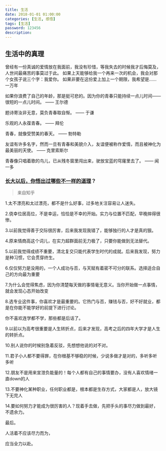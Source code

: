 ```yaml
---
title: 生活
date: 2018-01-01 01:00:00
categories: [生活, 感悟]
tags: [生活]
password: 123456
description:
---
```

## 生活中的真理

曾经有一份真诚的爱情放在我面前，我没有珍惜，等我失去的时候我才后悔莫及，人世间最痛苦的事莫过于此。 
如果上天能够给我一个再来一次的机会，我会对那个女孩子说三个字：我爱你。 
如果非要在这份爱上加上一个期限，我希望是…… 
一万年





如果你浪费了自己的年龄，那是挺可悲的。因为你的青春只能持续一点儿时间——很短的一点儿时间。 —— 王尔德
<!--more-->
题诗寄汝非无意，莫负青春取自惭。 —— 于谦

乐观的人永葆青春。 —— 拜伦

青春，就像受赞美的春天。 —— 勃特勒

友谊有许多名字，然而一旦有青春和美貌介入，友谊便被称作爱情，而且被神化为最美丽的天使。 —— 克里索斯尔

青春像只唱着歌的鸟儿，已从残冬窗里闯出来，驶放宝蓝的穹窿里去了。 —— 闻一多



### [长大以后，你悟出过哪些不一样的道理](https://www.zhihu.com/question/29064753)？
> 来自知乎


1.太不漂亮和太过漂亮，都不是什么好事，过多地关注容易让人迷失。


2.侥幸位居高位，不是幸运，恰恰是不幸的开始。实力与位置不匹配，早晚摔得很惨。


3.以前我觉得善于交际很厉害，后来我发现我错了，能够独行的人才是真的狠。


4.原来情商高这个词儿，在实力超群面前无力极了，只要你能做到无法替代。


5.以前我觉得成绩不重要，清北复交只能代表学生时代的成就。后来我发现，努力是种习惯，它会贯穿终生。


6.仅仅努力是没用的，一个人成功与否，与天赋有着密不可分的联系。选择适合自己的方向最为重要



7.为什么会觉得焦虑，因为你清楚每天做的事情毫无意义。当你开始做一点事情，就会发现心态开始改变


8.选专业这件事，你喜欢才是最重要的。它热门与否，赚钱与否，好不好就业，都是在你能不能学好的前提下进行讨论。


你不喜欢连学都不学，那些都是后话了。


9.以前以为高考很重要是人生转折点，后来才发现，高考之后的四年大学才是人生的转折点。


10.别人说你的时候别急着反驳，先想想他说的对不对。


11.君子小人都不要得罪，在你根基不够稳的时候，少说多做才是对的，多听多听多听


12.朋友不是用来宣泄负能量的！每个人都有自己的事情要办，没有人喜欢情绪一直down的人


13.不要神化某种职业，任何职业都是，根本都是生存方式，大家都是人，放大镜下无完人


14.要如何努力才能成为很厉害的人？现着手去做，先把手头的事尽力做到最好，不遗余力。



最后。

人活着不应该尽力而为，

应当全力以赴。

